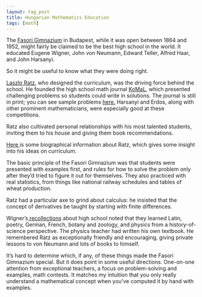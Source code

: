```yaml
---
layout: tag_post
title: Hungarian Mathematics Education
tags: [math]
---
```


The [Fasori Gimnazium](http://en.wikipedia.org/wiki/Fasori_Gimn%C3%A1zium) in Budapest, while it was open between 1864 and 1952, might fairly be claimed to be the best high school in the world. It educated Eugene Wigner, John von Neumann, Edward Teller, Alfred Haar, and John Harsanyi.

So it might be useful to know what they were doing right.

[Laszlo Ratz](http://en.wikipedia.org/wiki/L%C3%A1szl%C3%B3_R%C3%A1tz), who designed the curriculum, was the driving force behind the school.  He founded the high school math journal [KoMaL](http://www.komal.hu/info/bemutatkozas.e.shtml), which presented challenging problems so students could write in solutions.  The journal is still in print; you can see sample problems [here.](http://www.komal.hu/verseny/feladat.cgi?a=honap&h=201404&t=mat&l=en) Harsanyi and Erdos, along with other prominent mathematicians, were especially good at these competitions.

Ratz also cultivated personal relationships with his most talented students, inviting them to his house and giving them book recommendations.

[Here ](http://mek.oszk.hu/06500/06525/06525.pdf)is some biographical information about Ratz, which gives some insight into his ideas on curriculum.  

The basic principle of the Fasori Gimnazium was that students were presented with examples first, and rules for how to solve the problem only after they’d tried to figure it out for themselves.  They also practiced with real statistics, from things like national railway schedules and tables of wheat production. 

Ratz had a particular axe to grind about calculus: he insisted that the concept of derivatives be taught by starting with finite differences.  

Wigner’s[ recollections](http://books.google.com/books?id=_zGpR89xzOEC&pg=PA49&lpg=PA49&dq=laszlo+ratz&source=bl&ots=8DG44p5awO&sig=BhVZcrt_vBdUmbKAjym0UMz1Uoc&hl=en&sa=X&ei=F7VfU_OFK9DQsQS_-IH4Dg&ved=0CFAQ6AEwBg#v=onepage&q=laszlo%20ratz&f=false) about high school noted that they learned Latin, poetry, German, French, botany and zoology, and physics from a history-of-science perspective.  The physics teacher had written his own textbook. He remembered Ratz as exceptionally friendly and encouraging, giving private lessons to von Neumann and lots of books to himself.

It’s hard to determine which, if any, of these things made the Fasori Gimnazium special. But it does point in some useful directions. One-on-one attention from exceptional teachers, a focus on problem-solving and examples, math contests.  It matches my intuition that you only really understand a mathematical concept when you’ve computed it by hand with examples.  
